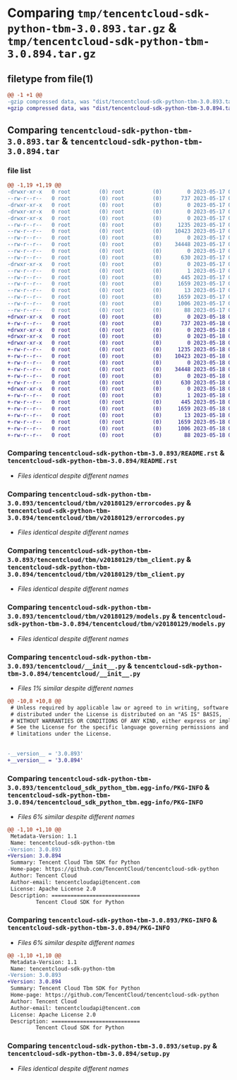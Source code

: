 # Comparing `tmp/tencentcloud-sdk-python-tbm-3.0.893.tar.gz` & `tmp/tencentcloud-sdk-python-tbm-3.0.894.tar.gz`

## filetype from file(1)

```diff
@@ -1 +1 @@
-gzip compressed data, was "dist/tencentcloud-sdk-python-tbm-3.0.893.tar", last modified: Wed May 17 03:40:35 2023, max compression
+gzip compressed data, was "dist/tencentcloud-sdk-python-tbm-3.0.894.tar", last modified: Thu May 18 00:37:04 2023, max compression
```

## Comparing `tencentcloud-sdk-python-tbm-3.0.893.tar` & `tencentcloud-sdk-python-tbm-3.0.894.tar`

### file list

```diff
@@ -1,19 +1,19 @@
-drwxr-xr-x   0 root         (0) root         (0)        0 2023-05-17 03:40:35.000000 tencentcloud-sdk-python-tbm-3.0.893/
--rw-r--r--   0 root         (0) root         (0)      737 2023-05-17 03:40:34.000000 tencentcloud-sdk-python-tbm-3.0.893/README.rst
-drwxr-xr-x   0 root         (0) root         (0)        0 2023-05-17 03:40:35.000000 tencentcloud-sdk-python-tbm-3.0.893/tencentcloud/
-drwxr-xr-x   0 root         (0) root         (0)        0 2023-05-17 03:40:35.000000 tencentcloud-sdk-python-tbm-3.0.893/tencentcloud/tbm/
-drwxr-xr-x   0 root         (0) root         (0)        0 2023-05-17 03:40:35.000000 tencentcloud-sdk-python-tbm-3.0.893/tencentcloud/tbm/v20180129/
--rw-r--r--   0 root         (0) root         (0)     1235 2023-05-17 03:40:34.000000 tencentcloud-sdk-python-tbm-3.0.893/tencentcloud/tbm/v20180129/errorcodes.py
--rw-r--r--   0 root         (0) root         (0)    10423 2023-05-17 03:40:34.000000 tencentcloud-sdk-python-tbm-3.0.893/tencentcloud/tbm/v20180129/tbm_client.py
--rw-r--r--   0 root         (0) root         (0)        0 2023-05-17 03:40:34.000000 tencentcloud-sdk-python-tbm-3.0.893/tencentcloud/tbm/v20180129/__init__.py
--rw-r--r--   0 root         (0) root         (0)    34448 2023-05-17 03:40:34.000000 tencentcloud-sdk-python-tbm-3.0.893/tencentcloud/tbm/v20180129/models.py
--rw-r--r--   0 root         (0) root         (0)        0 2023-05-17 03:40:34.000000 tencentcloud-sdk-python-tbm-3.0.893/tencentcloud/tbm/__init__.py
--rw-r--r--   0 root         (0) root         (0)      630 2023-05-17 03:40:34.000000 tencentcloud-sdk-python-tbm-3.0.893/tencentcloud/__init__.py
-drwxr-xr-x   0 root         (0) root         (0)        0 2023-05-17 03:40:35.000000 tencentcloud-sdk-python-tbm-3.0.893/tencentcloud_sdk_python_tbm.egg-info/
--rw-r--r--   0 root         (0) root         (0)        1 2023-05-17 03:40:35.000000 tencentcloud-sdk-python-tbm-3.0.893/tencentcloud_sdk_python_tbm.egg-info/dependency_links.txt
--rw-r--r--   0 root         (0) root         (0)      445 2023-05-17 03:40:35.000000 tencentcloud-sdk-python-tbm-3.0.893/tencentcloud_sdk_python_tbm.egg-info/SOURCES.txt
--rw-r--r--   0 root         (0) root         (0)     1659 2023-05-17 03:40:35.000000 tencentcloud-sdk-python-tbm-3.0.893/tencentcloud_sdk_python_tbm.egg-info/PKG-INFO
--rw-r--r--   0 root         (0) root         (0)       13 2023-05-17 03:40:35.000000 tencentcloud-sdk-python-tbm-3.0.893/tencentcloud_sdk_python_tbm.egg-info/top_level.txt
--rw-r--r--   0 root         (0) root         (0)     1659 2023-05-17 03:40:35.000000 tencentcloud-sdk-python-tbm-3.0.893/PKG-INFO
--rw-r--r--   0 root         (0) root         (0)     1006 2023-05-17 03:40:34.000000 tencentcloud-sdk-python-tbm-3.0.893/setup.py
--rw-r--r--   0 root         (0) root         (0)       88 2023-05-17 03:40:35.000000 tencentcloud-sdk-python-tbm-3.0.893/setup.cfg
+drwxr-xr-x   0 root         (0) root         (0)        0 2023-05-18 00:37:04.000000 tencentcloud-sdk-python-tbm-3.0.894/
+-rw-r--r--   0 root         (0) root         (0)      737 2023-05-18 00:37:04.000000 tencentcloud-sdk-python-tbm-3.0.894/README.rst
+drwxr-xr-x   0 root         (0) root         (0)        0 2023-05-18 00:37:04.000000 tencentcloud-sdk-python-tbm-3.0.894/tencentcloud/
+drwxr-xr-x   0 root         (0) root         (0)        0 2023-05-18 00:37:04.000000 tencentcloud-sdk-python-tbm-3.0.894/tencentcloud/tbm/
+drwxr-xr-x   0 root         (0) root         (0)        0 2023-05-18 00:37:04.000000 tencentcloud-sdk-python-tbm-3.0.894/tencentcloud/tbm/v20180129/
+-rw-r--r--   0 root         (0) root         (0)     1235 2023-05-18 00:37:04.000000 tencentcloud-sdk-python-tbm-3.0.894/tencentcloud/tbm/v20180129/errorcodes.py
+-rw-r--r--   0 root         (0) root         (0)    10423 2023-05-18 00:37:04.000000 tencentcloud-sdk-python-tbm-3.0.894/tencentcloud/tbm/v20180129/tbm_client.py
+-rw-r--r--   0 root         (0) root         (0)        0 2023-05-18 00:37:04.000000 tencentcloud-sdk-python-tbm-3.0.894/tencentcloud/tbm/v20180129/__init__.py
+-rw-r--r--   0 root         (0) root         (0)    34448 2023-05-18 00:37:04.000000 tencentcloud-sdk-python-tbm-3.0.894/tencentcloud/tbm/v20180129/models.py
+-rw-r--r--   0 root         (0) root         (0)        0 2023-05-18 00:37:04.000000 tencentcloud-sdk-python-tbm-3.0.894/tencentcloud/tbm/__init__.py
+-rw-r--r--   0 root         (0) root         (0)      630 2023-05-18 00:37:04.000000 tencentcloud-sdk-python-tbm-3.0.894/tencentcloud/__init__.py
+drwxr-xr-x   0 root         (0) root         (0)        0 2023-05-18 00:37:04.000000 tencentcloud-sdk-python-tbm-3.0.894/tencentcloud_sdk_python_tbm.egg-info/
+-rw-r--r--   0 root         (0) root         (0)        1 2023-05-18 00:37:04.000000 tencentcloud-sdk-python-tbm-3.0.894/tencentcloud_sdk_python_tbm.egg-info/dependency_links.txt
+-rw-r--r--   0 root         (0) root         (0)      445 2023-05-18 00:37:04.000000 tencentcloud-sdk-python-tbm-3.0.894/tencentcloud_sdk_python_tbm.egg-info/SOURCES.txt
+-rw-r--r--   0 root         (0) root         (0)     1659 2023-05-18 00:37:04.000000 tencentcloud-sdk-python-tbm-3.0.894/tencentcloud_sdk_python_tbm.egg-info/PKG-INFO
+-rw-r--r--   0 root         (0) root         (0)       13 2023-05-18 00:37:04.000000 tencentcloud-sdk-python-tbm-3.0.894/tencentcloud_sdk_python_tbm.egg-info/top_level.txt
+-rw-r--r--   0 root         (0) root         (0)     1659 2023-05-18 00:37:04.000000 tencentcloud-sdk-python-tbm-3.0.894/PKG-INFO
+-rw-r--r--   0 root         (0) root         (0)     1006 2023-05-18 00:37:04.000000 tencentcloud-sdk-python-tbm-3.0.894/setup.py
+-rw-r--r--   0 root         (0) root         (0)       88 2023-05-18 00:37:04.000000 tencentcloud-sdk-python-tbm-3.0.894/setup.cfg
```

### Comparing `tencentcloud-sdk-python-tbm-3.0.893/README.rst` & `tencentcloud-sdk-python-tbm-3.0.894/README.rst`

 * *Files identical despite different names*

### Comparing `tencentcloud-sdk-python-tbm-3.0.893/tencentcloud/tbm/v20180129/errorcodes.py` & `tencentcloud-sdk-python-tbm-3.0.894/tencentcloud/tbm/v20180129/errorcodes.py`

 * *Files identical despite different names*

### Comparing `tencentcloud-sdk-python-tbm-3.0.893/tencentcloud/tbm/v20180129/tbm_client.py` & `tencentcloud-sdk-python-tbm-3.0.894/tencentcloud/tbm/v20180129/tbm_client.py`

 * *Files identical despite different names*

### Comparing `tencentcloud-sdk-python-tbm-3.0.893/tencentcloud/tbm/v20180129/models.py` & `tencentcloud-sdk-python-tbm-3.0.894/tencentcloud/tbm/v20180129/models.py`

 * *Files identical despite different names*

### Comparing `tencentcloud-sdk-python-tbm-3.0.893/tencentcloud/__init__.py` & `tencentcloud-sdk-python-tbm-3.0.894/tencentcloud/__init__.py`

 * *Files 1% similar despite different names*

```diff
@@ -10,8 +10,8 @@
 # Unless required by applicable law or agreed to in writing, software
 # distributed under the License is distributed on an "AS IS" BASIS,
 # WITHOUT WARRANTIES OR CONDITIONS OF ANY KIND, either express or implied.
 # See the License for the specific language governing permissions and
 # limitations under the License.
 
 
-__version__ = '3.0.893'
+__version__ = '3.0.894'
```

### Comparing `tencentcloud-sdk-python-tbm-3.0.893/tencentcloud_sdk_python_tbm.egg-info/PKG-INFO` & `tencentcloud-sdk-python-tbm-3.0.894/tencentcloud_sdk_python_tbm.egg-info/PKG-INFO`

 * *Files 6% similar despite different names*

```diff
@@ -1,10 +1,10 @@
 Metadata-Version: 1.1
 Name: tencentcloud-sdk-python-tbm
-Version: 3.0.893
+Version: 3.0.894
 Summary: Tencent Cloud Tbm SDK for Python
 Home-page: https://github.com/TencentCloud/tencentcloud-sdk-python
 Author: Tencent Cloud
 Author-email: tencentcloudapi@tencent.com
 License: Apache License 2.0
 Description: ============================
         Tencent Cloud SDK for Python
```

### Comparing `tencentcloud-sdk-python-tbm-3.0.893/PKG-INFO` & `tencentcloud-sdk-python-tbm-3.0.894/PKG-INFO`

 * *Files 6% similar despite different names*

```diff
@@ -1,10 +1,10 @@
 Metadata-Version: 1.1
 Name: tencentcloud-sdk-python-tbm
-Version: 3.0.893
+Version: 3.0.894
 Summary: Tencent Cloud Tbm SDK for Python
 Home-page: https://github.com/TencentCloud/tencentcloud-sdk-python
 Author: Tencent Cloud
 Author-email: tencentcloudapi@tencent.com
 License: Apache License 2.0
 Description: ============================
         Tencent Cloud SDK for Python
```

### Comparing `tencentcloud-sdk-python-tbm-3.0.893/setup.py` & `tencentcloud-sdk-python-tbm-3.0.894/setup.py`

 * *Files identical despite different names*

